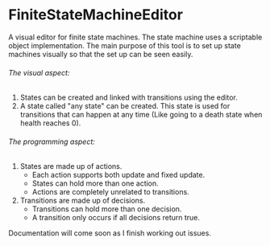 # FiniteStateMachineEditor

A visual editor for finite state machines. The state machine uses a scriptable object implementation. The main purpose of this tool is to set up state machines visually so that the set up can be seen easily.

###### The visual aspect:
1. States can be created and linked with transitions using the editor. 
2. A state called "any state" can be created. This state is used for transitions that can happen at any time (Like going to a death state when health reaches 0).

###### The programming aspect:
1. States are made up of actions.
   - Each action supports both update and fixed update.
   - States can hold more than one action.
   - Actions are completely unrelated to transitions.
2. Transitions are made up of decisions.
   - Transitions can hold more than one decision.
   - A transition only occurs if all decisions return true.

Documentation will come soon as I finish working out issues.
